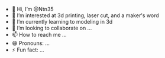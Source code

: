 - 👋 Hi, I’m @Ntn35
- 👀 I’m interested at 3d printing, laser cut, and a maker's word
- 🌱 I’m currently learning to modeling in 3d
- 💞️ I’m looking to collaborate on ...
- 📫 How to reach me ...
- 😄 Pronouns: ...
- ⚡ Fun fact: ...

<!---
Ntn35/Ntn35 is a ✨ special ✨ repository because its `README.md` (this file) appears on your GitHub profile.
You can click the Preview link to take a look at your changes.
--->
